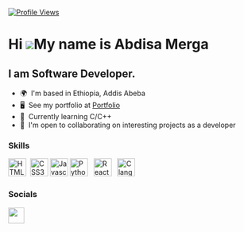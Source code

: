 
[![Profile Views](https://gpvc.arturio.dev/abdimk)](https://github.com/abdimk)

Hi ![](https://user-images.githubusercontent.com/18350557/176309783-0785949b-9127-417c-8b55-ab5a4333674e.gif)My name is Abdisa Merga
========================================================================================================================================

I am Software Developer.
--------------------------

*   🌍  I'm based in Ethiopia, Addis Abeba
*   🖥️  See my portfolio at <a target="_blank" rel="noreferrer" href='https://stefantopalovicdev.vercel.app/'>Portfolio</a>
*   🧠  Currently learning C/C++
*   🤝  I'm open to collaborating on interesting projects as a developer

### Skills

<p align="left">
<a href="https://developer.mozilla.org/en-US/docs/Glossary/HTML5" target="_blank" rel="noreferrer"><img src="https://raw.githubusercontent.com/danielcranney/readme-generator/main/public/icons/skills/html5-colored.svg" width="36" height="36" alt="HTML5" /></a> &nbsp;<a href="https://www.w3.org/TR/CSS/#css" target="_blank" rel="noreferrer"><img src="https://raw.githubusercontent.com/danielcranney/readme-generator/main/public/icons/skills/css3-colored.svg" width="36" height="36" alt="CSS3" /></a> 
<a href="https://developer.mozilla.org/en-US/docs/Web/JavaScript" target="_blank" rel="noreferrer"><img src="https://upload.wikimedia.org/wikipedia/commons/6/6a/JavaScript-logo.png" width="36" height="36" alt="Javascript" /></a> 
<a href="https://www.python.org/" target="_blank" rel="noreferrer"><img src="https://upload.wikimedia.org/wikipedia/commons/thumb/c/c3/Python-logo-notext.svg/1200px-Python-logo-notext.svg.png" width="36" height="36" alt="Python" /></a> &nbsp;
<a href="https://en.wikipedia.org/wiki/C%2B%a" target="_blank" rel="noreferrer"><img src="https://upload.wikimedia.org/wikipedia/commons/thumb/1/18/ISO_C%2B%2B_Logo.svg/800px-ISO_C%2B%2B_Logo.svg.png" width="36" height="36" alt="React" /></a> &nbsp;
<a href="https://en.wikipedia.org/wiki/C_(programming_language)" target="_blank" rel="noreferrer"><img src="https://upload.wikimedia.org/wikipedia/commons/thumb/1/18/C_Programming_Language.svg/926px-C_Programming_Language.svg.png" width="36" height="36" alt="C lang" /></a> &nbsp;

### Socials

<p align="left"> <a href="https://t.me/abdi_mk/" target="_blank" rel="noreferrer"><img src="https://upload.wikimedia.org/wikipedia/commons/thumb/8/82/Telegram_logo.svg/480px-Telegram_logo.svg.png" width="32" height="32" /></a></p>


